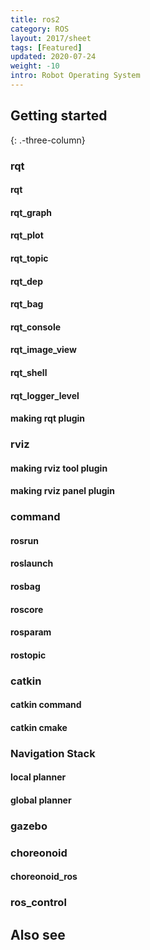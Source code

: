 ```yaml
---
title: ros2
category: ROS
layout: 2017/sheet
tags: [Featured]
updated: 2020-07-24
weight: -10
intro: Robot Operating System
---
```


Getting started
---------------
{: .-three-column}

### rqt
#### rqt
#### rqt_graph
#### rqt_plot
#### rqt_topic
#### rqt_dep
#### rqt_bag
#### rqt_console
#### rqt_image_view
#### rqt_shell
#### rqt_logger_level
#### making rqt plugin

### rviz
#### making rviz tool plugin
#### making rviz panel plugin


### command
#### rosrun
#### roslaunch
#### rosbag
#### roscore
#### rosparam
#### rostopic

### catkin
#### catkin command

<!-- | Shortcut     | Description               |
| ---          | ---                       |
| `b` _/_ `w`  | Previous/next word        |
| `ge` _/_ `e` | Previous/next end of word |
{: .-shortcuts} -->

#### catkin cmake

<!-- | Shortcut     | Description                        |
| ---          | ---                                |
| `0` _(zero)_ | Start of line                      |
| `^`          | Start of line _(after whitespace)_ |
| `$`          | End of line                        |
{: .-shortcuts} -->
### Navigation Stack

#### local planner

<!-- | `fc`  | Go forward to character `c`  |
| `Fc`  | Go backward to character `c` |
{: .-shortcuts} -->

#### global planner
### gazebo

### choreonoid
#### choreonoid_ros

### ros_control

Also see
--------

<!-- - [Vim cheatsheet](https://vim.rtorr.com/) _(vim.rotrr.com)_
- [Vim documentation](http://vimdoc.sourceforge.net/htmldoc/) _(vimdoc.sourceforge.net)_
- [Interactive Vim tutorial](http://openvim.com/) _(openvim.com)_ -->
